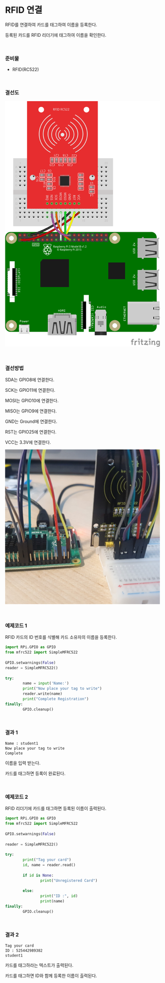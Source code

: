 # RFID 연결

RFID를 연결하여 카드를 태그하여 이름을 등록한다. 

등록된 카드를 RFID 리더기에 태그하여 이름을 확인한다. 

<br>

### 준비물

+ RFID(RC522)

<br>

### 결선도

![rfid_bb](Image/rfid_bb.png)

<br>

### 결선방법

SDA는 GPIO8에 연결한다.

SCK는 GPIO11에 연결한다.

MOSI는 GPIO10에 연결한다.

MISO는 GPIO9에 연결한다.

GND는 Ground에 연결한다.

RST는 GPIO25에 연결한다.

VCC는 3.3V에 연결한다.

![rfid2](Image/rfid2.jpg)

<br>

### 예제코드 1

RFID 카드의 ID 번호를 식별해 카드 소유자의 이름을 등록한다. 

```python
import RPi.GPIO as GPIO
from mfrc522 import SimpleMFRC522

GPIO.setwarnings(False)
reader = SimpleMFRC522()

try:
        name = input('Name:')
        print("Now place your tag to write")
        reader.write(name)
        print("Complete Registration")
finally:
        GPIO.cleanup()
```

<br>

### 결과 1

```
Name : student1
Now place your tag to write
Complete
```

이름을 입력 받는다. 

카드를 태그하면 등록이 완료된다. 

<br>

### 예제코드 2

RFID 리더기에 카드를 태그하면 등록된 이름이 출력된다. 

```python
import RPi.GPIO as GPIO
from mfrc522 import SimpleMFRC522

GPIO.setwarnings(False)

reader = SimpleMFRC522()

try:
        print("Tag your card")
        id, name = reader.read()

        if id is None:
                print("Unregistered Card")

        else:
                print("ID :", id)
                print(name)
finally:
        GPIO.cleanup()
```

<br>

### 결과 2

```
Tag your card
ID : 525442989382
student1
```

카드를 태그하라는 텍스트가 출력된다. 

카드를 태그하면 ID와 함께 등록한 이름이 출력된다. 